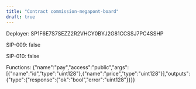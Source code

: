 ```yaml
---
title: "Contract commission-megapont-board"
draft: true
---
```

Deployer: SP1F6E7S7SEZZ2R2VHCY0BYJ2G81CCSSJ7PC4SSHP

SIP-009: false

SIP-010: false

Functions:
{"name":"pay","access":"public","args":[{"name":"id","type":"uint128"},{"name":"price","type":"uint128"}],"outputs":{"type":{"response":{"ok":"bool","error":"uint128"}}}}
